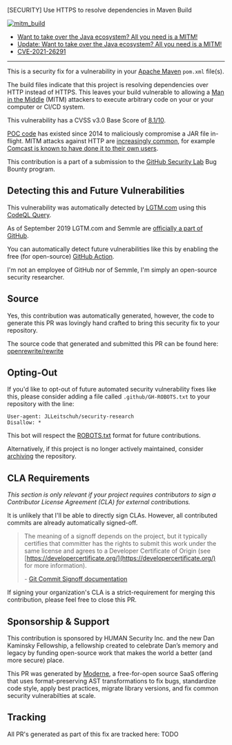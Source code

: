 [SECURITY] Use HTTPS to resolve dependencies in Maven Build

[![mitm_build](https://user-images.githubusercontent.com/1323708/59226671-90645200-8ba1-11e9-8ab3-39292bef99e9.jpeg)](https://medium.com/@jonathan.leitschuh/want-to-take-over-the-java-ecosystem-all-you-need-is-a-mitm-1fc329d898fb?source=friends_link&sk=3c99970c55a899ad9ef41f126efcde0e)

- [Want to take over the Java ecosystem? All you need is a MITM!](https://medium.com/@jonathan.leitschuh/want-to-take-over-the-java-ecosystem-all-you-need-is-a-mitm-1fc329d898fb?source=friends_link&sk=3c99970c55a899ad9ef41f126efcde0e)
- [Update: Want to take over the Java ecosystem? All you need is a MITM!](https://medium.com/bugbountywriteup/update-want-to-take-over-the-java-ecosystem-all-you-need-is-a-mitm-d069d253fe23?source=friends_link&sk=8c8e52a7d57b98d0b7e541665688b454)
- [CVE-2021-26291](https://nvd.nist.gov/vuln/detail/CVE-2021-26291)

---

This is a security fix for a  vulnerability in your [Apache Maven](https://maven.apache.org/) `pom.xml` file(s).

The build files indicate that this project is resolving dependencies over HTTP instead of HTTPS.
This leaves your build vulnerable to allowing a [Man in the Middle](https://en.wikipedia.org/wiki/Man-in-the-middle_attack) (MITM) attackers to execute arbitrary code on your or your computer or CI/CD system.

This vulnerability has a CVSS v3.0 Base Score of [8.1/10](https://nvd.nist.gov/vuln-metrics/cvss/v3-calculator?vector=AV:N/AC:H/PR:N/UI:N/S:U/C:H/I:H/A:H).

[POC code](https://max.computer/blog/how-to-take-over-the-computer-of-any-java-or-clojure-or-scala-developer/) has existed since 2014 to maliciously compromise a JAR file in-flight.
MITM attacks against HTTP are [increasingly common](https://security.stackexchange.com/a/12050), for example [Comcast is known to have done it to their own users](https://thenextweb.com/insights/2017/12/11/comcast-continues-to-inject-its-own-code-into-websites-you-visit/#).

This contribution is a part of a submission to the [GitHub Security Lab](https://securitylab.github.com/) Bug Bounty program.

## Detecting this and Future Vulnerabilities

This vulnerability was automatically detected by [LGTM.com](https://lgtm.com) using this [CodeQL Query](https://lgtm.com/rules/1511115648721/).

As of September 2019 LGTM.com and Semmle are [officially a part of GitHub](https://github.blog/2019-09-18-github-welcomes-semmle/).

You can automatically detect future vulnerabilities like this by enabling the free (for open-source) [GitHub Action](https://github.com/github/codeql-action).

I'm not an employee of GitHub nor of Semmle, I'm simply an open-source security researcher.

## Source

Yes, this contribution was automatically generated, however, the code to generate this PR was lovingly hand crafted to bring this security fix to your repository.

The source code that generated and submitted this PR can be found here:
[openrewrite/rewrite](https://github.com/openrewrite/rewrite/blob/f8c139d0d66ad9a60ee73b95b7a79571e4820769/rewrite-maven/src/main/java/org/openrewrite/maven/security/UseHttpsForRepositories.java)

## Opting-Out

If you'd like to opt-out of future automated security vulnerability fixes like this, please consider adding a file called
`.github/GH-ROBOTS.txt` to your repository with the line:

```
User-agent: JLLeitschuh/security-research
Disallow: *
```

This bot will respect the [ROBOTS.txt](https://moz.com/learn/seo/robotstxt) format for future contributions.

Alternatively, if this project is no longer actively maintained, consider [archiving](https://help.github.com/en/github/creating-cloning-and-archiving-repositories/about-archiving-repositories) the repository.

## CLA Requirements

_This section is only relevant if your project requires contributors to sign a Contributor License Agreement (CLA) for external contributions._

It is unlikely that I'll be able to directly sign CLAs. However, all contributed commits are already automatically signed-off.

> The meaning of a signoff depends on the project, but it typically certifies that committer has the rights to submit this work under the same license and agrees to a Developer Certificate of Origin 
> (see [https://developercertificate.org/](https://developercertificate.org/) for more information).
>
> \- [Git Commit Signoff documentation](https://developercertificate.org/)

If signing your organization's CLA is a strict-requirement for merging this contribution, please feel free to close this PR.

## Sponsorship & Support

This contribution is sponsored by HUMAN Security Inc. and the new Dan Kaminsky Fellowship, a fellowship created to celebrate
Dan’s memory and legacy by funding open-source work that makes the world a better (and more secure) place.

This PR was generated by [Moderne](https://www.moderne.io/), a free-for-open source SaaS offering that uses format-preserving AST transformations
to fix bugs, standardize code style, apply best practices, migrate library versions, and fix common security vulnerabilties at scale.

## Tracking

All PR's generated as part of this fix are tracked here: 
TODO

